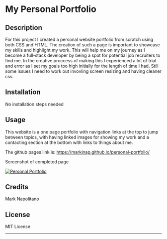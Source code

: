 # My Personal Portfolio

## Description
For this project I created a personal website portfolio from scratch using both CSS and HTML. The creation of such a page is important to showcase my skills and highlight my work. This will help me on my journey as I become a full-stack developer by being a spot for potential job recruiters to find me. In the creative proccess of making this I experienced a lot of trial and error as I set my goals too high initially for the length of time I had. Still some issues I need to work out invovling screen resizing and having cleaner css.

## Installation
No installation steps needed

## Usage
This website is a one page portfolio with navigation links at the top to jump between topics, with having linked images for showing my work and a contacting section at the bottom with links to things about me.

The github pages link is:
https://markjnap.github.io/personal-portfolio/

Screenshot of completed page

[<img src="/assets/images/my-portfolio-screenshot.gif" alt="Personal Portfolio"/>](/assets/images/my-portfolio-screenshot.gif)

## Credits
Mark Napolitano

## License
MIT License

---
